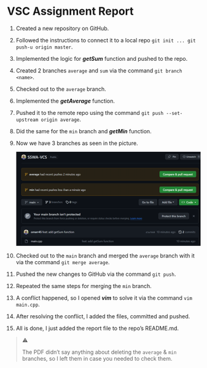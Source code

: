 # VSC Assignment Report

1. Created a new repository on GitHub.
2. Followed the instructions to connect it to a local repo `git init ... git push-u origin master`.
3. Implemented the logic for **_getSum_** function and pushed to the repo.
4. Created 2 branches `average` and `sum` via the command `git branch <name>`.
5. Checked out to the `average` branch.
6. Implemented the **_getAverage_** function.
7. Pushed it to the remote repo using the command `git push --set-upstream origin average`.
8. Did the same for the `min` branch and **_getMin_** function.
9. Now we have 3 branches as seen in the picture.

   ![Screenshot](/Screenshot.png)

10. Checked out to the `main` branch and merged the `average` branch with it via the command `git merge average`.
11. Pushed the new changes to GitHub via the command `git push`.
12. Repeated the same steps for merging the `min` branch.
13. A conflict happened, so I opened **_vim_** to solve it via the command `vim main.cpp`.
14. After resolving the conflict, I added the files, committed and pushed.
15. All is done, I just added the report file to the repo’s README.md.

> ⚠️
>
> The PDF didn’t say anything about deleting the `average` & `min` branches, so I left them in case you needed to check them.
